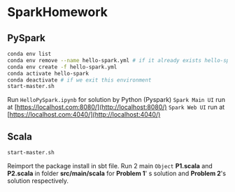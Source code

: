 # SparkHomework

## PySpark
```bash
conda env list
conda env remove --name hello-spark.yml # if it already exists hello-spark environment
conda env create -f hello-spark.yml
conda activate hello-spark
conda deactivate # if we exit this environment
start-master.sh
```
Run `HelloPySpark.ipynb` for solution by Python (Pyspark)
`Spark Main UI` run at [https://localhost.com:8080/](http://localhost:8080/)
`Spark Web UI` run at [https://localhost.com:4040/](http://localhost:4040/)

## Scala
```bash
start-master.sh
```
Reimport the package install in sbt file. Run 2 main `Object` **P1.scala** and **P2.scala** in folder **src/main/scala**  for **Problem 1**' s solution and **Problem 2**'s solution respectively.